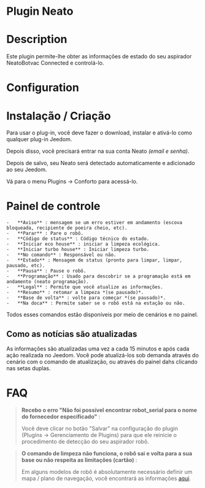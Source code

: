 # Plugin Neato

# Description

Este plugin permite-lhe obter as informações de estado do seu aspirador NeatoBotvac Connected e controlá-lo.

# Configuration

# Instalação / Criação

Para usar o plug-in, você deve fazer o download, instalar e ativá-lo como qualquer plug-in Jeedom.

Depois disso, você precisará entrar na sua conta Neato *(email e senha)*.

Depois de salvo, seu Neato será detectado automaticamente e adicionado ao seu Jeedom.

Vá para o menu Plugins → Conforto para acessá-lo.

# Painel de controle

    -   **Aviso** : mensagem se um erro estiver em andamento (escova bloqueada, recipiente de poeira cheio, etc).
    -   **Parar** : Pare o robô.
    -   **Código de status** : Código técnico do estado.
    -   **Iniciar eco house** : iniciar a limpeza ecológica.
    -   **Iniciar turbo house** : Iniciar limpeza turbo.
    -   **No comando** : Responsável ou não.
    -   **Estado** : Mensagem de status (pronto para limpar, limpar, pausado, etc).
    -   **Pausa** : Pause o robô.
    -   **Programação** : Usado para descobrir se a programação está em andamento (neato programação).
    -   **Legal** : Permite que você atualize as informações.
    -   **Resumo** : retomar a limpeza *(se pausado)*.
    -   **Base de volta** : volte para começar *(se pausado)*.
    -   **Na doca** : Permite saber se o robô está na estação ou não.

Todos esses comandos estão disponíveis por meio de cenários e no painel.

## Como as notícias são atualizadas

As informações são atualizadas uma vez a cada 15 minutos e após cada ação realizada no Jeedom. Você pode atualizá-los sob demanda através do cenário com o comando de atualização, ou através do painel dahs clicando nas setas duplas.

# FAQ

>**Recebo o erro "Não foi possível encontrar robot_serial para o nome do fornecedor especificado"** :
>
> Você deve clicar no botão "Salvar" na configuração do plugin (Plugins -> Gerenciamento de Plugins) para que ele reinicie o procedimento de detecção do seu aspirador robô.

>**O comando de limpeza não funciona, o robô sai e volta para a sua base ou não respeita as limitações (cartão)** :
>
>Em alguns modelos de robô é absolutamente necessário definir um mapa / plano de navegação, você encontrará as informações [aqui](https://support.neatorobotics.com/hc/fr/articles/360009513113-Comment-cr%C3%A9er-un-plan-d-%C3%A9tage-).
